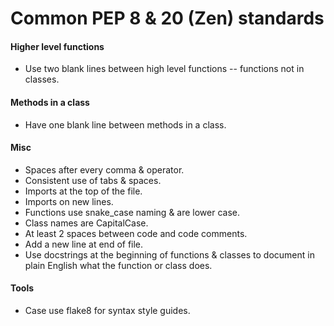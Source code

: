 # Common PEP 8 & 20 (Zen) standards
#### Higher level functions
+ Use two blank lines between high level functions -- functions not in classes.

#### Methods in a class
+ Have one blank line between methods in a class.

#### Misc
+ Spaces after every comma & operator.
+ Consistent use of tabs & spaces.
+ Imports at the top of the file.
+ Imports on new lines.
+ Functions use snake_case naming & are lower case.
+ Class names are CapitalCase.
+ At least 2 spaces between code and code comments.
+ Add a new line at end of file.
+ Use docstrings at the beginning of functions & classes to document in plain English what the function or class does.

#### Tools
+ Case use flake8 for syntax style guides.